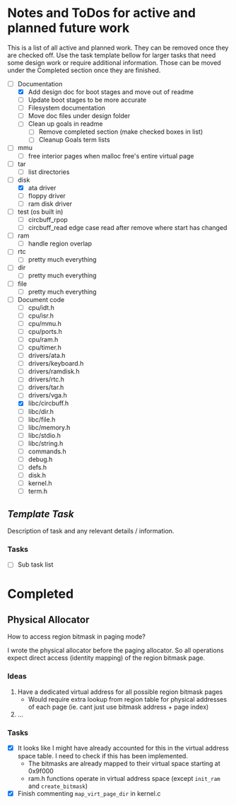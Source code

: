 # Notes and ToDos for active and planned future work

This is a list of all active and planned work. They can be removed once they are
checked off. Use the task template bellow for larger tasks that need some design
work or require additional information. Those can be moved under the Completed
section once they are finished.

- [ ] Documentation
  - [x] Add design doc for boot stages and move out of readme
  - [ ] Update boot stages to be more accurate
  - [ ] Filesystem documentation
  - [ ] Move doc files under design folder
  - [ ] Clean up goals in readme
    - [ ] Remove completed section (make checked boxes in list)
    - [ ] Cleanup Goals term lists
- [ ] mmu
  - [ ] free interior pages when malloc free's entire virtual page
- [ ] tar
  - [ ] list directories
- [ ] disk
  - [x] ata driver
  - [ ] floppy driver
  - [ ] ram disk driver
- [ ] test (os built in)
  - [ ] circbuff_rpop
  - [ ] circbuff_read edge case read after remove where start has changed
- [ ] ram
  - [ ] handle region overlap
- [ ] rtc
  - [ ] pretty much everything
- [ ] dir
  - [ ] pretty much everything
- [ ] file
  - [ ] pretty much everything
- [ ] Document code
  - [ ] cpu/idt.h
  - [ ] cpu/isr.h
  - [ ] cpu/mmu.h
  - [ ] cpu/ports.h
  - [ ] cpu/ram.h
  - [ ] cpu/timer.h
  - [ ] drivers/ata.h
  - [ ] drivers/keyboard.h
  - [ ] drivers/ramdisk.h
  - [ ] drivers/rtc.h
  - [ ] drivers/tar.h
  - [ ] drivers/vga.h
  - [x] libc/circbuff.h
  - [ ] libc/dir.h
  - [ ] libc/file.h
  - [ ] libc/memory.h
  - [ ] libc/stdio.h
  - [ ] libc/string.h
  - [ ] commands.h
  - [ ] debug.h
  - [ ] defs.h
  - [ ] disk.h
  - [ ] kernel.h
  - [ ] term.h

## _Template Task_

Description of task and any relevant details / information.

### Tasks

- [ ] Sub task list

# Completed

## Physical Allocator

How to access region bitmask in paging mode?

I wrote the physical allocator before the paging allocator. So all operations
expect direct access (identity mapping) of the region bitmask page.

### Ideas

1. Have a dedicated virtual address for all possible region bitmask pages
   - Would require extra lookup from region table for physical addresses of each
     page (ie. cant just use bitmask address + page index)
2. ...

### Tasks

- [x] It looks like I might have already accounted for this in the virtual
  address space table. I need to check if this has been implemented.
  - The bitmasks are already mapped to their virtual space starting at 0x9f000
  - ram.h functions operate in virtual address space (except `init_ram` and `create_bitmask`)
- [x] Finish commenting `map_virt_page_dir` in kernel.c
